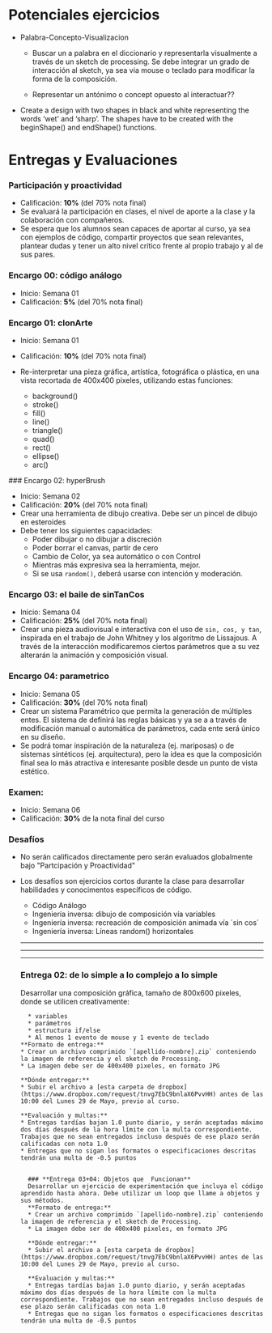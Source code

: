 # Potenciales ejercicios

- Palabra-Concepto-Visualizacion
	- Buscar un a palabra en el diccionario y representarla visualmente a través de un sketch de processing. Se debe integrar un grado de interacción al sketch, ya sea via mouse o teclado para modificar la forma de la composición.

	- Representar un antónimo o concept opuesto al interactuar??

- Create a design with two shapes in black and white representing the words ‘wet’ and ‘sharp’. The shapes have to be created with the beginShape() and endShape() functions.

# Entregas y Evaluaciones

### Participación y proactividad
* Calificación: **10%** (del 70% nota final)
* Se evaluará la participación en clases, el nivel de aporte a la clase y la colaboración con compañeros.
* Se espera que los alumnos sean capaces de aportar al curso, ya sea con ejemplos de código, compartir proyectos que sean relevantes, plantear dudas y tener un alto nivel crítico frente al propio trabajo y al de sus pares.


### Encargo 00: código análogo
* Inicio: Semana 01
* Calificación: **5%** (del 70% nota final)



### Encargo 01: clonArte
* Inicio: Semana 01
* Calificación: **10%** (del 70% nota final)
* Re-interpretar una pieza gráfica, artística, fotográfica o plástica, en una vista recortada de 400x400 pixeles, utilizando estas funciones:

	* background()
	* stroke()
	* fill()
	* line()
	* triangle()
	* quad()
	* rect()
	* ellipse()
	* arc()

### Encargo 02: hyperBrush
* Inicio: Semana 02
* Calificación: **20%** (del 70% nota final)
* Crear una herramienta de dibujo creativa. Debe ser un pincel de dibujo en esteroides
* Debe tener los siguientes capacidades:
	* Poder dibujar o no dibujar a discreción
	* Poder borrar el canvas, partir de cero
	* Cambio de Color, ya sea automático o con Control
	* Mientras más expresiva sea la herramienta, mejor.
	* Si se usa `random()`, deberá usarse con intención y moderación.


### Encargo 03: el baile de sinTanCos
* Inicio: Semana 04
* Calificación: **25%** (del 70% nota final)
* Crear una pieza audiovisual e interactiva con el uso de `sin, cos, y tan`, inspirada en el trabajo de John Whitney y los algoritmo de Lissajous. A través de la interacción modificaremos ciertos parámetros que a su vez alterarán la animación y composición visual.



### Encargo 04: parametrico
* Inicio: Semana 05
* Calificación: **30%** (del 70% nota final)
* Crear un sistema Paramétrico que permita la generación de múltiples entes. El sistema de definirá las reglas básicas y ya se a a través de modificación manual o automática de parámetros, cada ente será único en su diseño.
* Se podrá tomar inspiración de la naturaleza (ej. mariposas) o de sistemas sintéticos (ej. arquitectura), pero la idea es que la composición final sea lo más atractiva e interesante posible desde un punto de vista estético.

### Examen:
* Inicio: Semana 06
* Calificación: **30%** de la nota final del curso


### Desafíos
* No serán calificados directamente pero serán evaluados globalmente bajo "Partcipación y Proactividad"
* Los desafíos son ejercicios cortos durante la clase para desarrollar habilidades y conocimentos específicos de código.
	* Código Análogo
	* Ingeniería inversa: dibujo de composición vía variables
	* Ingeniería inversa: recreación de composición animada vía ´sin cos´
	* Ingeniería inversa: Líneas random() horizontales

	---
	---
	---
	### **Entrega 02: de lo simple a lo complejo a lo simple**
	Desarrollar una composición gráfica, tamaño de 800x600 pixeles, donde se utilicen creativamente:

		* variables
		* parámetros
		* estructura if/else
		* Al menos 1 evento de mouse y 1 evento de teclado
	  **Formato de entrega:**
	  * Crear un archivo comprimido `[apellido-nombre].zip` conteniendo la imagen de referencia y el sketch de Processing.
	  * La imagen debe ser de 400x400 pixeles, en formato JPG

	  **Dónde entregar:**
	  * Subir el archivo a [esta carpeta de dropbox](https://www.dropbox.com/request/tnvg7EbC9bnlaX6PvvHH) antes de las 10:00 del Lunes 29 de Mayo, previo al curso.

	  **Evaluación y multas:**
	  * Entregas tardías bajan 1.0 punto diario, y serán aceptadas máximo dos días después de la hora límite con la multa correspondiente. Trabajos que no sean entregados incluso después de ese plazo serán calificadas con nota 1.0
	  * Entregas que no sigan los formatos o especificaciones descritas tendrán una multa de -0.5 puntos


		### **Entrega 03+04: Objetos que  Funcionan**
		Desarrollar un ejercicio de experimentación que incluya el código aprendido hasta ahora. Debe utilizar un loop que llame a objetos y sus métodos.
		**Formato de entrega:**
		* Crear un archivo comprimido `[apellido-nombre].zip` conteniendo la imagen de referencia y el sketch de Processing.
		* La imagen debe ser de 400x400 pixeles, en formato JPG

		**Dónde entregar:**
		* Subir el archivo a [esta carpeta de dropbox](https://www.dropbox.com/request/tnvg7EbC9bnlaX6PvvHH) antes de las 10:00 del Lunes 29 de Mayo, previo al curso.

		**Evaluación y multas:**
		* Entregas tardías bajan 1.0 punto diario, y serán aceptadas máximo dos días después de la hora límite con la multa correspondiente. Trabajos que no sean entregados incluso después de ese plazo serán calificadas con nota 1.0
		* Entregas que no sigan los formatos o especificaciones descritas tendrán una multa de -0.5 puntos
